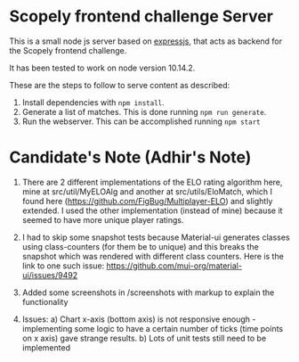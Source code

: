 Scopely frontend challenge Server
=================================

This is a small node js server based on [expressjs](https://expressjs.com/), that
acts as backend for the Scopely frontend challenge.

It has been tested to work on node version 10.14.2.

These are the steps to follow to serve content as described:
1. Install dependencies with `npm install`.
2. Generate a list of matches. This is done running `npm run generate`.
3. Run the webserver. This can be accomplished running `npm start`

Candidate's Note (Adhir's Note)
=================================
1. There are 2 different implementations of the ELO rating algorithm here, mine
at src/util/MyELOAlg and another at src/utils/EloMatch, which I found here
(https://github.com/FigBug/Multiplayer-ELO) and slightly extended. I used
the other implementation (instead of mine) because it seemed to have more unique
player ratings.

2. I had to skip some snapshot tests because Material-ui generates classes using
class-counters (for them be to unique) and this breaks the snapshot which was rendered
with different class counters. Here is the link to one such issue:
https://github.com/mui-org/material-ui/issues/9492

3. Added some screenshots in /screenshots with markup to explain the functionality

4. Issues:
  a) Chart x-axis (bottom axis) is not responsive enough - implementing some logic to
  have a certain number of ticks (time points on x axis) gave strange results. 
  b) Lots of unit tests still need to be implemented
  